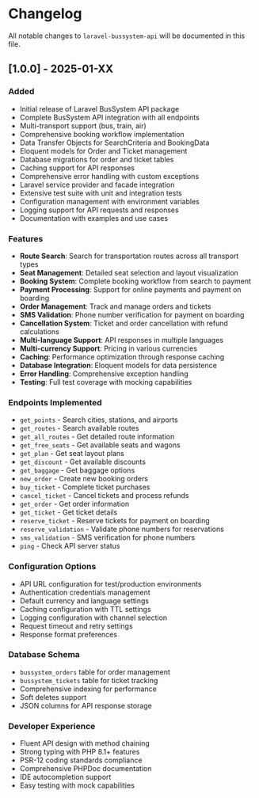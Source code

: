 # Changelog

All notable changes to `laravel-bussystem-api` will be documented in this file.

## [1.0.0] - 2025-01-XX

### Added
- Initial release of Laravel BusSystem API package
- Complete BusSystem API integration with all endpoints
- Multi-transport support (bus, train, air)
- Comprehensive booking workflow implementation
- Data Transfer Objects for SearchCriteria and BookingData
- Eloquent models for Order and Ticket management
- Database migrations for order and ticket tables
- Caching support for API responses
- Comprehensive error handling with custom exceptions
- Laravel service provider and facade integration
- Extensive test suite with unit and integration tests
- Configuration management with environment variables
- Logging support for API requests and responses
- Documentation with examples and use cases

### Features
- **Route Search**: Search for transportation routes across all transport types
- **Seat Management**: Detailed seat selection and layout visualization
- **Booking System**: Complete booking workflow from search to payment
- **Payment Processing**: Support for online payments and payment on boarding
- **Order Management**: Track and manage orders and tickets
- **SMS Validation**: Phone number verification for payment on boarding
- **Cancellation System**: Ticket and order cancellation with refund calculations
- **Multi-language Support**: API responses in multiple languages
- **Multi-currency Support**: Pricing in various currencies
- **Caching**: Performance optimization through response caching
- **Database Integration**: Eloquent models for data persistence
- **Error Handling**: Comprehensive exception handling
- **Testing**: Full test coverage with mocking capabilities

### Endpoints Implemented
- `get_points` - Search cities, stations, and airports
- `get_routes` - Search available routes
- `get_all_routes` - Get detailed route information
- `get_free_seats` - Get available seats and wagons
- `get_plan` - Get seat layout plans
- `get_discount` - Get available discounts
- `get_baggage` - Get baggage options
- `new_order` - Create new booking orders
- `buy_ticket` - Complete ticket purchases
- `cancel_ticket` - Cancel tickets and process refunds
- `get_order` - Get order information
- `get_ticket` - Get ticket details
- `reserve_ticket` - Reserve tickets for payment on boarding
- `reserve_validation` - Validate phone numbers for reservations
- `sms_validation` - SMS verification for phone numbers
- `ping` - Check API server status

### Configuration Options
- API URL configuration for test/production environments
- Authentication credentials management
- Default currency and language settings
- Caching configuration with TTL settings
- Logging configuration with channel selection
- Request timeout and retry settings
- Response format preferences

### Database Schema
- `bussystem_orders` table for order management
- `bussystem_tickets` table for ticket tracking
- Comprehensive indexing for performance
- Soft deletes support
- JSON columns for API response storage

### Developer Experience
- Fluent API design with method chaining
- Strong typing with PHP 8.1+ features
- PSR-12 coding standards compliance
- Comprehensive PHPDoc documentation
- IDE autocompletion support
- Easy testing with mock capabilities